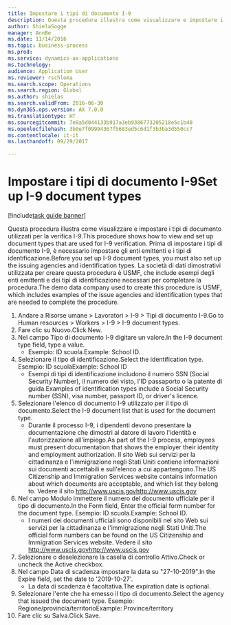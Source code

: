 ```yaml
--- 
title: Impostare i tipi di documento I-9
description: Questa procedura illustra come visualizzare e impostare i tipi di documento utilizzati per la verifica I-9.
author: ShielaSogge
manager: AnnBe
ms.date: 11/14/2016
ms.topic: business-process
ms.prod: 
ms.service: dynamics-ax-applications
ms.technology: 
audience: Application User
ms.reviewer: rschloma
ms.search.scope: Operations
ms.search.region: Global
ms.author: shielas
ms.search.validFrom: 2016-06-30
ms.dyn365.ops.version: AX 7.0.0
ms.translationtype: HT
ms.sourcegitcommit: 7e0a5d044133b917a3eb9386773205218e5c1b40
ms.openlocfilehash: 3b0e7f09994367f5683ed5c6d1f3b3ba3d550cc7
ms.contentlocale: it-it
ms.lasthandoff: 09/29/2017

---
```

# <a name="set-up-i-9-document-types"></a><span data-ttu-id="03715-103">Impostare i tipi di documento I-9</span><span class="sxs-lookup"><span data-stu-id="03715-103">Set up I-9 document types</span></span>

[!include[task guide banner](../../../includes/task-guide-banner.md)]

<span data-ttu-id="03715-104">Questa procedura illustra come visualizzare e impostare i tipi di documento utilizzati per la verifica I-9.</span><span class="sxs-lookup"><span data-stu-id="03715-104">This procedure shows how to view and set up document types that are used for I-9 verification.</span></span> <span data-ttu-id="03715-105">Prima di impostare i tipi di documento I-9, è necessario impostare gli enti emittenti e i tipi di identificazione.</span><span class="sxs-lookup"><span data-stu-id="03715-105">Before you set up I-9 document types, you must also set up the issuing agencies and identification types.</span></span> <span data-ttu-id="03715-106">La società di dati dimostrativi utilizzata per creare questa procedura è USMF, che include esempi degli enti emittenti e dei tipi di identificazione necessari per completare la procedura.</span><span class="sxs-lookup"><span data-stu-id="03715-106">The demo data company used to create this procedure is USMF, which includes examples of the issue agencies and identification types that are needed to complete the procedure.</span></span>

1. <span data-ttu-id="03715-107">Andare a Risorse umane > Lavoratori > I-9 > Tipi di documento I-9.</span><span class="sxs-lookup"><span data-stu-id="03715-107">Go to Human resources > Workers > I-9 > I-9 document types.</span></span>
2. <span data-ttu-id="03715-108">Fare clic su Nuovo.</span><span class="sxs-lookup"><span data-stu-id="03715-108">Click New.</span></span>
3. <span data-ttu-id="03715-109">Nel campo Tipo di documento I-9 digitare un valore.</span><span class="sxs-lookup"><span data-stu-id="03715-109">In the I-9 document type field, type a value.</span></span>
    * <span data-ttu-id="03715-110">Esempio: ID scuola.</span><span class="sxs-lookup"><span data-stu-id="03715-110">Example: School ID.</span></span>  
4. <span data-ttu-id="03715-111">Selezionare il tipo di identificazione.</span><span class="sxs-lookup"><span data-stu-id="03715-111">Select the identification type.</span></span>  <span data-ttu-id="03715-112">Esempio: ID scuola</span><span class="sxs-lookup"><span data-stu-id="03715-112">Example:  School ID</span></span>
    * <span data-ttu-id="03715-113">Esempi di tipi di identificazione includono il numero SSN (Social Security Number), il numero del visto, l'ID passaporto o la patente di guida.</span><span class="sxs-lookup"><span data-stu-id="03715-113">Examples of identification types include a Social Security number (SSN), visa number, passport ID, or driver's licence.</span></span>  
5. <span data-ttu-id="03715-114">Selezionare l'elenco di documento I-9 utilizzato per il tipo di documento.</span><span class="sxs-lookup"><span data-stu-id="03715-114">Select the I-9 document list that is used for the document type.</span></span>
    * <span data-ttu-id="03715-115">Durante il processo I-9, i dipendenti devono presentare la documentazione che dimostri al datore di lavoro l'identità e l'autorizzazione all'impiego.</span><span class="sxs-lookup"><span data-stu-id="03715-115">As part of the I-9 process, employees must present documentation that shows the employer their identity and employment authorization.</span></span> <span data-ttu-id="03715-116">Il sito Web sui servizi per la cittadinanza e l'immigrazione negli Stati Uniti contiene informazioni sui documenti accettabili e sull'elenco a cui appartengono.</span><span class="sxs-lookup"><span data-stu-id="03715-116">The US Citizenship and Immigration Services website contains information about which documents are acceptable, and which list they belong to.</span></span>  <span data-ttu-id="03715-117">Vedere il sito http://www.uscis.gov</span><span class="sxs-lookup"><span data-stu-id="03715-117">http://www.uscis.gov</span></span>  
6. <span data-ttu-id="03715-118">Nel campo Modulo immettere il numero del documento ufficiale per il tipo di documento.</span><span class="sxs-lookup"><span data-stu-id="03715-118">In the Form field, Enter the official form number for the document type.</span></span> <span data-ttu-id="03715-119">Esempio: ID scuola.</span><span class="sxs-lookup"><span data-stu-id="03715-119">Example: School ID.</span></span>
    * <span data-ttu-id="03715-120">I numeri dei documenti ufficiali sono disponibili nel sito Web sui servizi per la cittadinanza e l'immigrazione negli Stati Uniti.</span><span class="sxs-lookup"><span data-stu-id="03715-120">The official form numbers can be found on the US Citizenship and Immigration Services website.</span></span>  <span data-ttu-id="03715-121">Vedere il sito http://www.uscis.gov</span><span class="sxs-lookup"><span data-stu-id="03715-121">http://www.uscis.gov</span></span>  
7. <span data-ttu-id="03715-122">Selezionare o deselezionare la casella di controllo Attivo.</span><span class="sxs-lookup"><span data-stu-id="03715-122">Check or uncheck the Active checkbox.</span></span>
8. <span data-ttu-id="03715-123">Nel campo Data di scadenza impostare la data su "27-10-2019".</span><span class="sxs-lookup"><span data-stu-id="03715-123">In the Expire field, set the date to '2019-10-27'.</span></span>
    * <span data-ttu-id="03715-124">La data di scadenza è facoltativa.</span><span class="sxs-lookup"><span data-stu-id="03715-124">The expiration date is optional.</span></span>  
9. <span data-ttu-id="03715-125">Selezionare l'ente che ha emesso il tipo di documento.</span><span class="sxs-lookup"><span data-stu-id="03715-125">Select the agency that issued the document type.</span></span> <span data-ttu-id="03715-126">Esempio: Regione/provincia/territorio</span><span class="sxs-lookup"><span data-stu-id="03715-126">Example: Province/territory</span></span>
10. <span data-ttu-id="03715-127">Fare clic su Salva.</span><span class="sxs-lookup"><span data-stu-id="03715-127">Click Save.</span></span>


